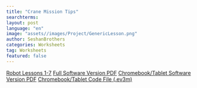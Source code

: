 ```yaml
---
title: "Crane Mission Tips"
searchterms: 
layout: post
language: "en"
image: "assets//images/Project/GenericLesson.png"
author: SeshanBrothers
categories: Worksheets
tag: Worksheets
featured: false
---
```

<a href="/translations/en-us/Worksheets/RobotLessons1-7.pdf">Robot Lessons 1-7</a>
<a href="/translations/en-us/Worksheets/CraneMissionTipsFullVersion.pdf">Full Software Version PDF</a>
<a href="/translations/en-us/Worksheets/CraneMissionTipsAppVersion.pdf">Chromebook/Tablet Software Version PDF</a>
<a href="/translations/en-us/Worksheets/CraneMissionApp.ev3m">Chromebook/Tablet Code File (.ev3m)</a>


